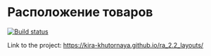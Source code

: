 # Расположение товаров

[![Build status](https://ci.appveyor.com/api/projects/status/9w9dfr6hmmw95nan?svg=true)](https://ci.appveyor.com/project/kira-khutornaya/ra-2-2-layouts)

Link to the project: https://kira-khutornaya.github.io/ra_2.2_layouts/

